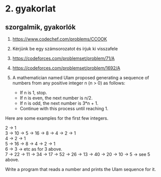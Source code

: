 # 2. gyakorlat

## szorgalmik, gyakorlók
1. https://www.codechef.com/problems/CCOOK
2. Kérjünk be egy számsorozatot és írjuk ki visszafele
3. https://codeforces.com/problemset/problem/71/A
4. https://codeforces.com/problemset/problem/1692/A
5. A mathematician named Ulam proposed generating a sequence of numbers from any positive integer n (n > 0) as follows:
   
      - If n is 1, stop.
      - If n is even, the next number is n/2.
      - If n is odd, the next number is 3*n + 1.
      - Continue with this process until reaching 1.
        
 Here are some examples for the first few integers.

   2 ->  1   
   3 -> 10 ->  5 -> 16 ->  8 ->  4 ->  2 ->  1   
   4 ->  2 ->  1   
   5 -> 16 ->  8 ->  4 ->  2 ->  1   
   6 ->  3 -> etc as for 3 above.   
   7 -> 22 -> 11 -> 34 -> 17 -> 52 -> 26 -> 13 -> 40 -> 20 -> 10 -> 5 -> see 5 above.   
   
Write a program that reads a number and prints the Ulam sequence for it.
 
